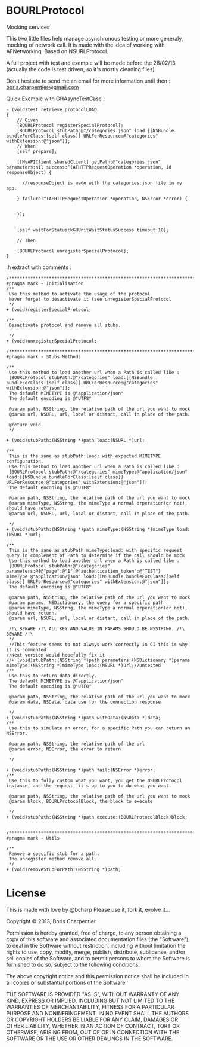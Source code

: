 BOURLProtocol
=============

Mocking services

This two little files help manage asynchronous testing or more generaly, mocking of network call.
It is made with the idea of working with AFNetworking.
Based on NSURLProtocol.

A full project with test and exemple will be made before the 28/02/13
(actually the code is test driven, so it's mostly cleaning files)

Don't hesitate to send me an email for more information until then : boris.charpentier@gmail.com

Quick Exemple with GHAsyncTestCase : 
```
- (void)test_retrieve_protocolLOAD
{
    // Given
    [BOURLProtocol registerSpecialProtocol];
    [BOURLProtocol stubPath:@"/categories.json" load:[[NSBundle bundleForClass:[self class]] URLForResource:@"categories" withExtension:@"json"]];
    // When
    [self prepare];
    
    [[MyAPIClient sharedClient] getPath:@"categories.json" parameters:nil success:^(AFHTTPRequestOperation *operation, id responseObject) {
        
      //responseObject is made with the categories.json file in my app.
        
    } failure:^(AFHTTPRequestOperation *operation, NSError *error) {

        
    }];

    
    [self waitForStatus:kGHUnitWaitStatusSuccess timeout:10];
    
    // Then
    
    [BOURLProtocol unregisterSpecialProtocol];
}
```

.h extract with comments : 
```
/*****************************************************************************/
#pragma mark - Initialisation
/**
 Use this method to activate the usage of the protocol
 Never forget to desactivate it (see unregisterSpecialProtocol
 */
+ (void)registerSpecialProtocol;

/**
 Desactivate protocol and remove all stubs.
 
 */
+ (void)unregisterSpecialProtocol;

/*****************************************************************************/
#pragma mark - Stubs Methods

/**
 Use this method to load another url when a Path is called like : 
 [BOURLProtocol stubPath:@"/categories" load:[[NSBundle bundleForClass:[self class]] URLForResource:@"categories" withExtension:@"json"]];
 The default MIMETYPE is @"application/json"
 The default encoding is @"UTF8"
 
 @param path, NSString, the relative path of the url you want to mock
 @param url, NSURL, url, local or distant, call in place of the path.
 
 @return void
 */

+ (void)stubPath:(NSString *)path load:(NSURL *)url;

/**
 This is the same as stubPath:load: with expected MIMETYPE configuration.
 Use this method to load another url when a Path is called like :
 [BOURLProtocol stubPath:@"/categories" mimeType:@"application/json" load:[[NSBundle bundleForClass:[self class]] URLForResource:@"categories" withExtension:@"json"]];
 The default encoding is @"UTF8"
 
 @param path, NSString, the relative path of the url you want to mock
 @param mimeType, NSStrng, the mimeType a normal orperation(or not), should have return.
 @param url, NSURL, url, local or distant, call in place of the path.
 
 */
+ (void)stubPath:(NSString *)path mimeType:(NSString *)mimeType load:(NSURL *)url;

/**
 This is the same as stubPath:mimeType:load: with specific request query in complement of Path to determine if the call should be mock
 Use this method to load another url when a Path is called like :
 [BOURLProtocol stubPath:@"/categories" parameters:@{@"page":@"1",@"authentication_token":@"TEST"} mimeType:@"application/json" load:[[NSBundle bundleForClass:[self class]] URLForResource:@"categories" withExtension:@"json"]];
 The default encoding is @"UTF8"
 
 @param path, NSString, the relative path of the url you want to mock
 @param params, NSDictionary, the query for a specific path
 @param mimeType, NSStrng, the mimeType a normal orperation(or not), should have return.
 @param url, NSURL, url, local or distant, call in place of the path.

 /!\ BEWARE /!\ ALL KEY AND VALUE IN PARAMS SHOULD BE NSSTRING. /!\ BEWARE /!\
 */
 //This feature seems to not always work correctly in CI this is why it is commented
//Next version would hopefully fix it
//+ (void)stubPath:(NSString *)path parameters:(NSDictionary *)params mimeType:(NSString *)mimeType load:(NSURL *)url;//untested
/**
 Use this to return data directly.
 The default MIMETYPE is @"application/json"
 The default encoding is @"UTF8"
 
 @param path, NSString, the relative path of the url you want to mock
 @param data, NSData, data use for the connection response
 
 */
+ (void)stubPath:(NSString *)path withData:(NSData *)data;
/**
 Use this to simulate an error, for a specific Path you can return an NSError.
 
 @param path, NSString, the relative path of the url
 @param error, NSError, the error to return
 
 */

+ (void)stubPath:(NSString *)path fail:(NSError *)error;
/**
 Use this to fully custom what you want, you get the NSURLProtocol instance, and the request, it's up to you to do what you want.
 
 @param path, NSString, the relative path of the url you want to mock
 @param block, BOURLProtocolBlock, the block to execute 

 */
+ (void)stubPath:(NSString *)path execute:(BOURLProtocolBlock)block;


/*****************************************************************************/
#pragma mark - Utils

/**
 Remove a specific stub for a path.
 The unregister method remove all.
 */
+ (void)removeStubForPath:(NSString *)path;
```


License
=============

This is made with love by @bcharp
Please use it, fork it, evolve it...

Copyright © 2013, Boris Charpentier

Permission is hereby granted, free of charge, to any person obtaining a copy
of this software and associated documentation files (the "Software"), to deal
in the Software without restriction, including without limitation the rights
to use, copy, modify, merge, publish, distribute, sublicense, and/or sell
copies of the Software, and to permit persons to whom the Software is
furnished to do so, subject to the following conditions:

The above copyright notice and this permission notice shall be included in
all copies or substantial portions of the Software.

THE SOFTWARE IS PROVIDED "AS IS", WITHOUT WARRANTY OF ANY KIND, EXPRESS OR
IMPLIED, INCLUDING BUT NOT LIMITED TO THE WARRANTIES OF MERCHANTABILITY,
FITNESS FOR A PARTICULAR PURPOSE AND NONINFRINGEMENT. IN NO EVENT SHALL THE
AUTHORS OR COPYRIGHT HOLDERS BE LIABLE FOR ANY CLAIM, DAMAGES OR OTHER
LIABILITY, WHETHER IN AN ACTION OF CONTRACT, TORT OR OTHERWISE, ARISING FROM,
OUT OF OR IN CONNECTION WITH THE SOFTWARE OR THE USE OR OTHER DEALINGS IN
THE SOFTWARE.

